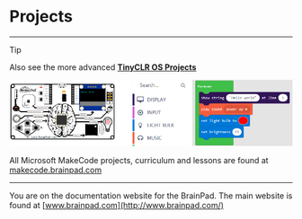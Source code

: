# Projects
---
> [!Tip]
> Also see the more advanced [**TinyCLR OS Projects**](../projects/intro.md)

![Microsoft MakeCode Screen Image](images/makecode-screen.png)

All Microsoft MakeCode projects, curriculum and lessons are found at [makecode.brainpad.com](https://makecode.brainpad.com/)

---
You are on the documentation website for the BrainPad. The main website is found at [www.brainpad.com](http://www.brainpad.com/)
